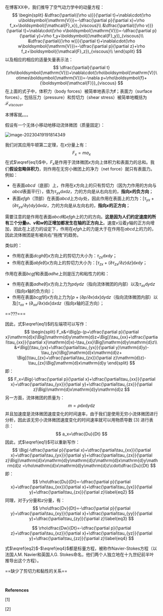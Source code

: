 在博客XX中，我们推导了空气动力学中的动量方程：
$$
\begin{split}
&\dfrac{\partial({\rho u)}}{\partial t}+\nabla\cdot(\rho u\boldsymbol{\mathrm{V}})=-\dfrac{\partial p}{\partial x}+\rho f_x+\boldsymbol({\mathcal{F}_x})_{viscous}\\
&\dfrac{\partial({\rho v)}}{\partial t}+\nabla\cdot(\rho v\boldsymbol{\mathrm{V}})=-\dfrac{\partial p}{\partial y}+\rho f_y+\boldsymbol({\mathcal{F}_y})_{viscous}\\
&\dfrac{\partial({\rho w)}}{\partial t}+\nabla\cdot(\rho w\boldsymbol{\mathrm{V}})=-\dfrac{\partial p}{\partial z}+\rho f_z+\boldsymbol({\mathcal{F}_z})_{viscous}\\
\end{split}
$$
以及相应的相应的适量矢量表示法：
$$
\dfrac{\partial}{\partial t}(\rho\boldsymbol{\mathrm{V}})+\nabla\cdot(\rho\boldsymbol{\mathrm{V}}\otimes\boldsymbol{\mathrm{V}})=-\nabla p+\rho\boldsymbol{f}+{\boldsymbol{\mathcal{F}}}_{viscous}
$$
在上面的式子中，体积力（body forces）被简单地表示为$\boldsymbol{f}$；表面力（surface forces），包括压力（pressure）和剪切力（shear stress）被简单地概括为${\boldsymbol{\mathcal{F}}}_{viscous}$。

本博客就。。。

假设有一个无体小移动地移动流体微团（质量固定）：

![image-20230419191814349](https://blogimages-1309804558.cos.ap-nanjing.myqcloud.com/imgpersonal/image-20230419191814349.png)

我们对其应用牛顿第二定理，在$x$分量上有：
$$
F_x=ma_x\label{eq1}
$$
在式$\eqref{eq1}$中，$F_x$是作用于流体微团$x$方向上体积力和表面力的总和。我们**假设忽略体积力**，则作用在无穷小微团上的净力（net force）就只有表面力。例如：

- 在表面$abcd$（底部）上，作用在$x$方向上的只有剪切力（因为力作用的方向与$abcd$表面平行），值为$\tau_{yx}\mathrm{d}x\mathrm{d}z$，力的方向是从右向左的，**指向$x$的负方向**；
- 表面$efgh$（顶部）在表面$abcd$上方$\mathrm{d}y$处，因此作用在表面上的力为：$[\tau_{yx}+(\partial\tau_{yx}/\partial y)\mathrm{d}y]\mathrm{d}x\mathrm{d}z$，力的方向是从左向右的，**指向$x$的正方向**；

需要注意的是作用在表面$abcd$和$efgh$上的力的方向。**这是因为人们约定速度的所有三个分量$u$、$v$和$w$的正增加都发生在轴的正方向上**。速度$v$沿着$y$轴的正方向增加，因此在上述力的设定下，作用在$efgh$上的力是大于在作用在$abcd$上的力的，因此流体微团是有被向右“拖拽”的趋势。

类似的：

- 作用在表面$dcgh$的$x$方向上的剪切力大小为：$\tau_{zx}\mathrm{d}x\mathrm{d}y$；
- 作用在表面$abfe$的$x$方向上的剪切力大小为：$[\tau_{zx}+(\partial\tau_{zx}/\partial z)\mathrm{d}z]\mathrm{d}x\mathrm{d}y$；

作用在表面$bcgf$和表面$adhe$上则是压力和粘性力的和：

- 作用在表面$adhe$的$x$方向上力为$p\mathrm{d}y\mathrm{d}z$（指向流体微团的内部）以及$\tau_{xx}\mathrm{d}y\mathrm{d}z$（指向$x$轴的负方向）；
- 作用在表面$bcgf$的$x$方向上力为$[p+(\partial p/\partial x)\mathrm{d}x]\mathrm{d}y\mathrm{d}z$（指向流体微团内部）以及$[\tau_{xx}+({\partial_{xx}/\partial x)\mathrm{d}x}]\mathrm{d}x\mathrm{d}z$（指向$x$轴的正方向）；

==???===

因此，式$\eqref{eq1}$的左端项可以写作：
$$
\begin{split}
F_x&=\Big[p-(p+\dfrac{\partial p}{\partial x}\mathrm{d}x)\Big]\mathrm{d}y\mathrm{d}z+\Big[(\tau_{xx}+\dfrac{\partial\tau_{xx}}{\partial x}\mathrm{d}x)-\tau_{xx}\Big]\mathrm{d}y\mathrm{d}z\\
&+\Big[(\tau_{yx}+\dfrac{\partial\tau_{yx}}{\partial y}\mathrm{d}y)-\tau_{yx}\Big]\mathrm{d}x\mathrm{d}z+
\Big[(\tau_{zx}+\dfrac{\partial\tau_{zx}}{\partial z}\mathrm{d}z)-\tau_{zx}\Big]\mathrm{d}x\mathrm{d}y
\end{split}
$$
即：
$$
F_x=\Big(-\dfrac{\partial p}{\partial x}+\dfrac{\partial\tau_{xx}}{\partial x}+\dfrac{\partial\tau_{yx}}{\partial y}+\dfrac{\partial\tau_{zx}}{\partial z}\Big)\mathrm{d}x\mathrm{d}y\mathrm{d}z
$$
另一方面，流体微团的质量为：
$$
m=\rho\mathrm{d}x\mathrm{d}y\mathrm{d}z
$$
并且加速度是流体微团速度变化的时间速率，由于我们是使用无穷小流体微团进行分析，因此该无穷小流体微团速度变化的时间速率就可以用物质导数 [3] 进行表示：
$$
a_x=\dfrac{Du}{Dt}
$$
因此，式$\eqref{eq1}$可以重新写作：
$$
\Big(-\dfrac{\partial p}{\partial x}+\dfrac{\partial\tau_{xx}}{\partial x}+\dfrac{\partial\tau_{yx}}{\partial y}+\dfrac{\partial\tau_{zx}}{\partial z}\Big)\mathrm{d}x\mathrm{d}y\mathrm{d}z\mathrm{d}x\mathrm{d}y\mathrm{d}z
=\rho\mathrm{d}x\mathrm{d}y\mathrm{d}z\cdot\dfrac{Du}{Dt}
$$
即：
$$
\rho\dfrac{Du}{Dt}=-\dfrac{\partial p}{\partial x}+\dfrac{\partial\tau_{xx}}{\partial x}+\dfrac{\partial\tau_{yx}}{\partial y}+\dfrac{\partial\tau_{zx}}{\partial z}\label{eq2}
$$
同理，对于$y$分量和$z$分量，有：
$$
\rho\dfrac{Dv}{Dt}=-\dfrac{\partial p}{\partial y}+\dfrac{\partial\tau_{xy}}{\partial x}+\dfrac{\partial\tau_{yy}}{\partial y}+\dfrac{\partial\tau_{zy}}{\partial z}\label{eq3}
$$

$$
\rho\dfrac{Dw}{Dt}=-\dfrac{\partial p}{\partial z}+\dfrac{\partial\tau_{xz}}{\partial x}+\dfrac{\partial\tau_{yz}}{\partial y}+\dfrac{\partial\tau_{zz}}{\partial z}\label{eq4}
$$

式$\eqref{eq2}$-$\eqref{eq4}$都是标量方程，被称作Navier-Stokes方程（以法国人M. Navier和英国人G. Stokes命名，他们两个人独立地在十九世纪前半叶推导出这个方程）。

==缺少了剪切力和黏性的关系==









<br>

**References**

[1]

[2]

